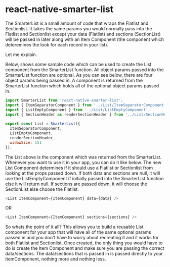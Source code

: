 # react-native-smarter-list

The SmarterList is a small amount of code that wraps the Flatlist and Sectionlist.  It takes the same params you would normally pass into the Flatlist and Sectionlist except your data (Flatlist) and sections (SectionList) will be passed in later along with an Item Component (the component which deteremines the look for each record in your list).

Let me explain.

Below, shows some sample code which can be used to create the List component from the SmarterList function. All object params passed into the SmarterList function are optional. As you can see below, there are four object params being passed in.  A component is returned from the SmarterList function which holds all of the optional object params passed in.


```javascript
import SmarterList from 'react-native-smarter-list';
import { ItemSeparatorComponent } from '../List/ItemSeparatorComponent';
import { ListEmptyComponent } from '../List/ListEmptyComponent';
import { SectionHeader as renderSectionHeader } from '../List/SectionHeader';
 
export const List = SmarterList({
  ItemSeparatorComponent,
  ListEmptyComponent,
  renderSectionHeader,
  widowSize: 151
});
```

The List above is the component which was returned from the SmarterList.  Whenever you want to use it in your app, you can do it like below.  The new List Component determines if it should use a Flatlist or Sectionlist from looking at the props passed down.  If both data and sections are null, it will use the ListEmptyComponent if initially passed into the SmarterList function else it will return null.  If sections are passed down, it will choose the SectionList else choose the Flatlist.

```javascript
<List ItemComponent={ItemComponent} data={data} />
```
OR
```javascript
<List ItemComponent={ItemComponent} sections={sections} />
```

So whats the point of it all?
This allows you to build a reusable List component for your app that will have all of the same optional params passed in and you don't have to worry about recreating it and it works for both Flatlist and Sectionlist.  Once created, the only thing you would have to do is create the Item Component and make sure you are passing the correct data/sections.  The data/sections that is passed in is passed directly to your ItemComponent, nothing more and nothing less.
